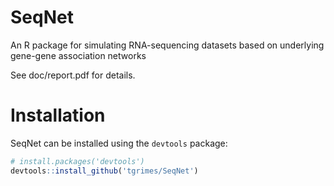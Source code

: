 # SeqNet
An R package for simulating RNA-sequencing datasets based on underlying gene-gene association networks

See doc/report.pdf for details.

# Installation
SeqNet can be installed using the `devtools` package:

``` r
# install.packages('devtools')
devtools::install_github('tgrimes/SeqNet')
```
